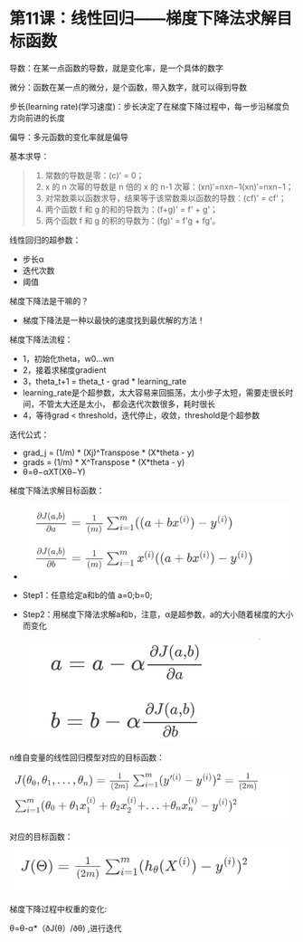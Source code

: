 # 第11课：线性回归——梯度下降法求解目标函数

导数：在某一点函数的导数，就是变化率，是一个具体的数字

微分：函数在某一点的微分，是个函数，带入数字，就可以得到导数

步长(learning rate)(学习速度)：步长决定了在梯度下降过程中，每一步沿梯度负方向前进的长度

偏导：多元函数的变化率就是偏导

基本求导：

> 1. 常数的导数是零：(c)' = 0；
> 2. x 的 n 次幂的导数是 n 倍的 x 的 n-1 次幂：(xn)′=nxn−1(xn)′=nxn−1；
> 3. 对常数乘以函数求导，结果等于该常数乘以函数的导数：(cf)' = cf'；
> 4. 两个函数 f 和 g 的和的导数为：(f+g)' = f' + g'；
> 5. 两个函数 f 和 g 的积的导数为：(fg)' = f'g + fg'。

线性回归的超参数：

* 步长α
* 迭代次数
* 阈值

梯度下降法是干嘛的？ 

* 梯度下降法是一种以最快的速度找到最优解的方法！ 

梯度下降法流程： 

* 1，初始化theta，w0...wn 
* 2，接着求梯度gradient 
* 3，theta_t+1 = theta_t - grad * learning_rate 
* learning_rate是个超参数，太大容易来回振荡，太小步子太短，需要走很长时间，不管太大还是太小， 都会迭代次数很多，耗时很长 
* 4，等待grad < threshold，迭代停止，收敛，threshold是个超参数 

迭代公式：

* grad_j = (1/m) * (Xj)^Transpose * (X*theta - y) 
* grads = (1/m) * X^Transpose * (X*theta - y) 
* θ=θ−αXT(Xθ−Y)

 梯度下降法求解目标函数：

* ![image-20181222102745145](../img/image-20181222102745145.png)

* Step1：任意给定a和b的值 a=0;b=0;

* Step2：用梯度下降法求解a和b，注意，α是超参数，a的大小随着梯度的大小而变化

   ![image-20181222102936820](../img/image-20181222102936820.png)

n维自变量的线性回归模型对应的目标函数：

![image-20181222103326956](../img/image-20181222103326956.png)

对应的目标函数：![image-20181222103355068](../img/image-20181222103355068.png)

梯度下降过程中权重的变化:

θ=θ-α*（ðJ(θ）/ðθ)  ,进行迭代



